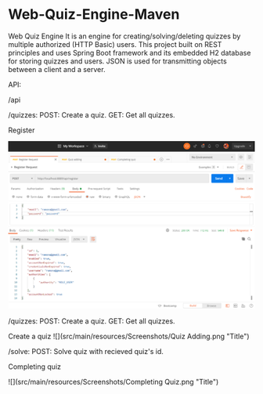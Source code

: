 # Web-Quiz-Engine-Maven

Web Quiz Engine It is an engine for creating/solving/deleting quizzes by multiple authorized (HTTP Basic) users. This project built on REST principles and uses Spring Boot framework and its embedded H2 database for storing quizzes and users. JSON is used for transmitting objects between a client and a server.

API:

/api

/quizzes:
    POST: Create a quiz.
    GET: Get all quizzes.
 
 Register
 
 
![](src/main/resources/Screenshots/Register.png "Title")

/quizzes:
 POST: Create a quiz.
 GET: Get all quizzes.
 
 
 Create a quiz
 ![](src/main/resources/Screenshots/Quiz Adding.png "Title")
 
/solve:
    POST: Solve quiz with recieved quiz's id.
    
   
   Completing quiz
  
   ![](src/main/resources/Screenshots/Completing Quiz.png "Title")
 
  
 
 
 
 
 
 
 
 
 
 
 
 
 
 
 
 
 
 
 
 
 
 
 
 
 
 
 
 
 
 
 
 
 
 
 
 
 
 
 
 
 
 
 
 
 
